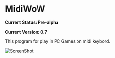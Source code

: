 # MidiWoW

**Current Status: Pre-alpha**

**Current Version: 0.7**

This program for play in PC Games on midi keybord.

![ScreenShot](https://raw.github.com/vylgin/MidiWoW/master/src/main/resources/images/Screenshot-2.jpg)
